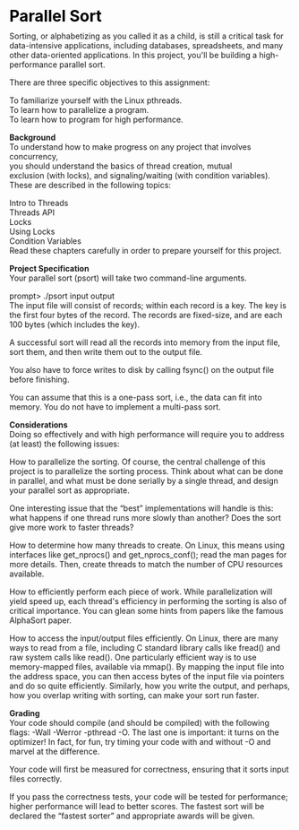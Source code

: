 <style type="text/css">.rendered-markdown{font-size:14px} .rendered-markdown>*:first-child{margin-top:0!important} .rendered-markdown>*:last-child{margin-bottom:0!important} .rendered-markdown a{text-decoration:underline;color:#b75246} .rendered-markdown a:hover{color:#f36050} .rendered-markdown h1, .rendered-markdown h2, .rendered-markdown h3, .rendered-markdown h4, .rendered-markdown h5, .rendered-markdown h6{margin:24px 0 10px;padding:0;font-weight:bold;-webkit-font-smoothing:antialiased;cursor:text;position:relative} .rendered-markdown h1 tt, .rendered-markdown h1 code, .rendered-markdown h2 tt, .rendered-markdown h2 code, .rendered-markdown h3 tt, .rendered-markdown h3 code, .rendered-markdown h4 tt, .rendered-markdown h4 code, .rendered-markdown h5 tt, .rendered-markdown h5 code, .rendered-markdown h6 tt, .rendered-markdown h6 code{font-size:inherit} .rendered-markdown h1{font-size:28px;color:#000} .rendered-markdown h2{font-size:22px;border-bottom:1px solid #ccc;color:#000} .rendered-markdown h3{font-size:18px} .rendered-markdown h4{font-size:16px} .rendered-markdown h5{font-size:14px} .rendered-markdown h6{color:#777;font-size:14px} .rendered-markdown p, .rendered-markdown blockquote, .rendered-markdown ul, .rendered-markdown ol, .rendered-markdown dl, .rendered-markdown table, .rendered-markdown pre{margin:15px 0} .rendered-markdown hr{border:0 none;color:#ccc;height:4px;padding:0} .rendered-markdown>h2:first-child, .rendered-markdown>h1:first-child, .rendered-markdown>h1:first-child+h2, .rendered-markdown>h3:first-child, .rendered-markdown>h4:first-child, .rendered-markdown>h5:first-child, .rendered-markdown>h6:first-child{margin-top:0;padding-top:0} .rendered-markdown a:first-child h1, .rendered-markdown a:first-child h2, .rendered-markdown a:first-child h3, .rendered-markdown a:first-child h4, .rendered-markdown a:first-child h5, .rendered-markdown a:first-child h6{margin-top:0;padding-top:0} .rendered-markdown h1+p, .rendered-markdown h2+p, .rendered-markdown h3+p, .rendered-markdown h4+p, .rendered-markdown h5+p, .rendered-markdown h6+p{margin-top:0} .rendered-markdown ul, .rendered-markdown ol{padding-left:30px} .rendered-markdown ul li>:first-child, .rendered-markdown ul li ul:first-of-type, .rendered-markdown ol li>:first-child, .rendered-markdown ol li ul:first-of-type{margin-top:0} .rendered-markdown ul ul, .rendered-markdown ul ol, .rendered-markdown ol ol, .rendered-markdown ol ul{margin-bottom:0} .rendered-markdown dl{padding:0} .rendered-markdown dl dt{font-size:14px;font-weight:bold;font-style:italic;padding:0;margin:15px 0 5px} .rendered-markdown dl dt:first-child{padding:0} .rendered-markdown dl dt>:first-child{margin-top:0} .rendered-markdown dl dt>:last-child{margin-bottom:0} .rendered-markdown dl dd{margin:0 0 15px;padding:0 15px} .rendered-markdown dl dd>:first-child{margin-top:0} .rendered-markdown dl dd>:last-child{margin-bottom:0} .rendered-markdown blockquote{border-left:4px solid #DDD;padding:0 15px;color:#777} .rendered-markdown blockquote>:first-child{margin-top:0} .rendered-markdown blockquote>:last-child{margin-bottom:0} .rendered-markdown table th{font-weight:bold} .rendered-markdown table th, .rendered-markdown table td{border:1px solid #ccc;padding:6px 13px} .rendered-markdown table tr{border-top:1px solid #ccc;background-color:#fff} .rendered-markdown table tr:nth-child(2n){background-color:#f8f8f8} .rendered-markdown img{max-width:100%;-moz-box-sizing:border-box;box-sizing:border-box} .rendered-markdown code, .rendered-markdown tt{margin:0 2px;padding:0 5px;border:1px solid #eaeaea;background-color:#f8f8f8;border-radius:3px} .rendered-markdown code{white-space:nowrap} .rendered-markdown pre>code{margin:0;padding:0;white-space:pre;border:0;background:transparent} .rendered-markdown .highlight pre, .rendered-markdown pre{background-color:#f8f8f8;border:1px solid #ccc;font-size:13px;line-height:19px;overflow:auto;padding:6px 10px;border-radius:3px} .rendered-markdown pre code, .rendered-markdown pre tt{margin:0;padding:0;background-color:transparent;border:0}</style>
<div class="rendered-markdown"><h1>Parallel Sort</h1>
<p>Sorting, or alphabetizing as you called it as a child, is still a critical task for data-intensive applications, including databases, spreadsheets, and many other data-oriented applications. In this project, you'll be building a high-performance parallel sort.</p>
<p>There are three specific objectives to this assignment:</p>
<p>To familiarize yourself with the Linux pthreads.
<br  />To learn how to parallelize a program.
<br  />To learn how to program for high performance.</p>
<p><strong>Background</strong>
<br  />To understand how to make progress on any project that involves concurrency,
<br  />you should understand the basics of thread creation, mutual
<br  />exclusion (with locks), and signaling/waiting (with condition variables).
<br  />These are described in the following topics:</p>
<p>Intro to Threads
<br  />Threads API
<br  />Locks
<br  />Using Locks
<br  />Condition Variables
<br  />Read these chapters carefully in order to prepare yourself for this project.</p>
<p><strong>Project Specification</strong>
<br  />Your parallel sort (psort) will take two command-line arguments.</p>
<p>prompt> ./psort input output
<br  />The input file will consist of records; within each record is a key. The key is the first four bytes of the record. The records are fixed-size, and are each 100 bytes (which includes the key).</p>
<p>A successful sort will read all the records into memory from the input file, sort them, and then write them out to the output file.</p>
<p>You also have to force writes to disk by calling fsync() on the output file before finishing.</p>
<p>You can assume that this is a one-pass sort, i.e., the data can fit into memory. You do not have to implement a multi-pass sort.</p>
<p><strong>Considerations</strong>
<br  />Doing so effectively and with high performance will require you to address (at least) the following issues:</p>
<p>How to parallelize the sorting. Of course, the central challenge of this project is to parallelize the sorting process. Think about what can be done in parallel, and what must be done serially by a single thread, and design your parallel sort as appropriate.</p>
<p>One interesting issue that the &ldquo;best&rdquo; implementations will handle is this: what happens if one thread runs more slowly than another? Does the sort give more work to faster threads?</p>
<p>How to determine how many threads to create. On Linux, this means using interfaces like get_nprocs() and get_nprocs_conf(); read the man pages for more details. Then, create threads to match the number of CPU resources available.</p>
<p>How to efficiently perform each piece of work. While parallelization will yield speed up, each thread's efficiency in performing the sorting is also of critical importance. You can glean some hints from papers like the famous AlphaSort paper.</p>
<p>How to access the input/output files efficiently. On Linux, there are many ways to read from a file, including C standard library calls like fread() and raw system calls like read(). One particularly efficient way is to use memory-mapped files, available via mmap(). By mapping the input file into the address space, you can then access bytes of the input file via pointers and do so quite efficiently. Similarly, how you write the output, and perhaps, how you overlap writing with sorting, can make your sort run faster.</p>
<p><strong>Grading</strong>
<br  />Your code should compile (and should be compiled) with the following flags: -Wall -Werror -pthread -O. The last one is important: it turns on the optimizer! In fact, for fun, try timing your code with and without -O and marvel at the difference.</p>
<p>Your code will first be measured for correctness, ensuring that it sorts input files correctly.</p>
<p>If you pass the correctness tests, your code will be tested for performance; higher performance will lead to better scores. The fastest sort will be declared the &ldquo;fastest sorter&rdquo; and appropriate awards will be given.</p>
</div>